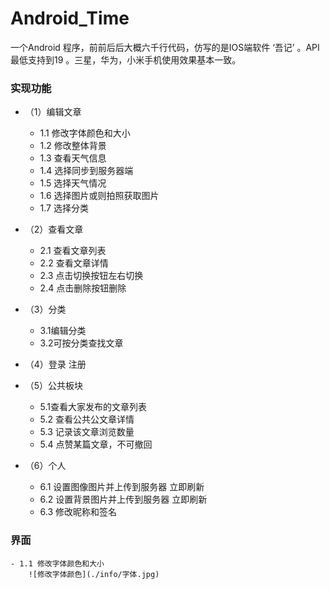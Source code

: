 # Android_Time
一个Android 程序，前前后后大概六千行代码，仿写的是IOS端软件 ‘吾记’ 。API最低支持到19 。三星，华为，小米手机使用效果基本一致。


### 实现功能

 - （1）编辑文章
	 - 1.1 修改字体颜色和大小
	 - 1.2 修改整体背景
	 - 1.3 查看天气信息
	 - 1.4 选择同步到服务器端
	 - 1.5 选择天气情况
	 - 1.6 选择图片或则拍照获取图片
	 - 1.7 选择分类

 - （2）查看文章
	 - 2.1 查看文章列表
	 - 2.2 查看文章详情
	 - 2.3 点击切换按钮左右切换
	 - 2.4 点击删除按钮删除

 - （3）分类
	 - 3.1编辑分类
	 - 3.2可按分类查找文章

 - （4）登录 注册

 - （5）公共板块
	 - 5.1查看大家发布的文章列表
	 - 5.2 查看公共公文章详情
	 - 5.3 记录该文章浏览数量
	 - 5.4 点赞某篇文章，不可撤回
	 
 - （6）个人
	 - 6.1 设置图像图片并上传到服务器 立即刷新
	 - 6.2 设置背景图片并上传到服务器 立即刷新
   	 - 6.3 修改昵称和签名

### 界面
	
	- 1.1 修改字体颜色和大小
		![修改字体颜色](./info/字体.jpg)
